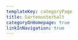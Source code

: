 ```yaml
---
templateKey: categoryPage
title: Gartenunterhalt
categoryOnHomepage: true
linkInNavigation: true
---
```

